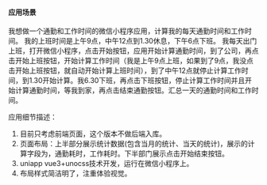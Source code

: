
#### 应用场景
我想做一个通勤和工作时间的微信小程序应用，计算我的每天通勤时间和工作时间。
我的上班时间是上午9点，中午12点到1.30休息，下午6点下班。
我每天出门上班，打开微信小程序，点击开始按钮，应用开始计算通勤时间，到了公司，再点击开始上班按钮，开始计算工作时间（我是上午9点上班，如果到了9点，我没点击开始上班按钮，就自动开始计算上班时间），到了中午12点就停止计算工作时间，到1.30开始计算。我6.30下班，再点击下班按钮，停止计算工作时间并且开始计算通勤时间，等我到家，再点击结束通勤按钮。汇总一天的通勤时间和工作时间。

应用细节描述：
1. 目前只考虑前端页面，这个版本不做后端入库。
2. 页面布局：上半部分展示统计数据(包含当月的统计、当天的统计)，展示的计算字段为，通勤耗时，工作耗时。下半部门展示点击开始结束按钮。
3. uniapp vue3+unocss技术开发，运行在微信小程序上。
4. 布局样式简洁明了，注重体验视觉。


